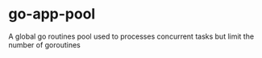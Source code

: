# go-app-pool
 A global go routines pool used to processes concurrent tasks but limit the number of goroutines
